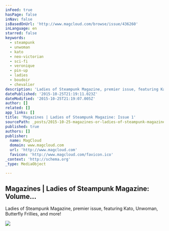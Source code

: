 ```yaml
---
inFeed: true
hasPage: false
inNav: false
isBasedOnUrl: 'http://www.magcloud.com/browse/issue/436260'
inLanguage: en
starred: false
keywords:
  - steampunk
  - unwoman
  - kato
  - neo-victorian
  - sci-fi
  - veronique
  - pin-up
  - ladies
  - boudoir
  - chevalier
description: 'Ladies of Steampunk Magazine, premier issue, featuring Kato, Unwoman, Butterfly Frillies, and more!'
datePublished: '2015-10-25T21:19:11.023Z'
dateModified: '2015-10-25T21:19:07.005Z'
author: []
related: []
app_links: []
title: 'Magazines | Ladies of Steampunk Magazine: Issue 1'
sourcePath: _posts/2015-10-25-magazines-or-ladies-of-steampunk-magazine-volume.md
published: true
authors: []
publisher:
  name: MagCloud
  domain: www.magcloud.com
  url: 'http://www.magcloud.com'
  favicon: 'http://www.magcloud.com/favicon.ico'
_context: 'http://schema.org'
_type: MediaObject

---
```

<article style=""><h1>Magazines | Ladies of Steampunk Magazine: Volume...</h1><p>Ladies of Steampunk Magazine, premier issue, featuring Kato, Unwoman, Butterfly Frillies, and more!</p><img src="https://s3.amazonaws.com/storage1.magcloud.com/image/0ca4a06dbfbe3447903309fc46bc6b1c.jpg" /></article>